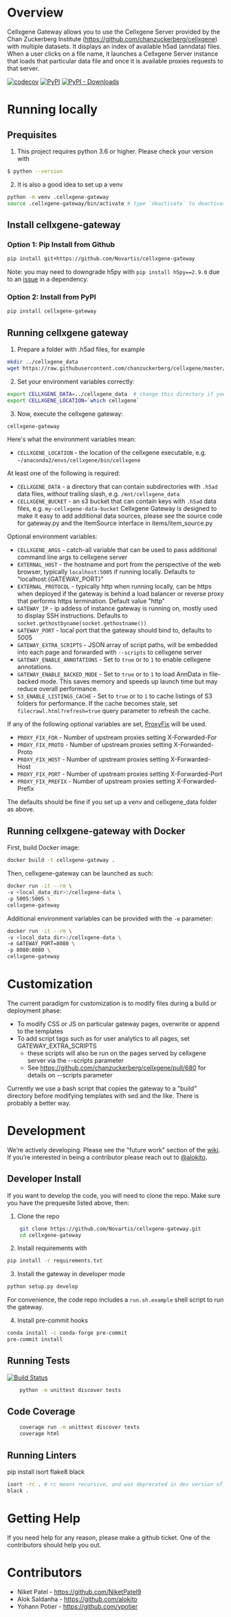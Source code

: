 # Overview

Cellxgene Gateway allows you to use the Cellxgene Server provided by the Chan Zuckerberg Institute (https://github.com/chanzuckerberg/cellxgene) with multiple datasets. It displays an index of available h5ad (anndata) files. When a user clicks on a file name, it launches a Cellxgene Server instance that loads that particular data file and once it is available  proxies requests to that server.

[![codecov](https://codecov.io/gh/Novartis/cellxgene-gateway/branch/master/graph/badge.svg?token=ndEFSzRKJn)](https://codecov.io/gh/Novartis/cellxgene-gateway) [![PyPI](https://img.shields.io/pypi/v/cellxgene-gateway)](https://pypi.org/project/cellxgene-gateway/) [![PyPI - Downloads](https://img.shields.io/pypi/dm/cellxgene-gateway)](https://pypistats.org/packages/cellxgene-gateway)

# Running locally

## Prequisites

1. This project requires python 3.6 or higher. Please check your version with

```bash
$ python --version
```

2. It is also a good idea to set up a venv

```bash
python -m venv .cellxgene-gateway
source .cellxgene-gateway/bin/activate # type `deactivate` to deactivate the venv
```

## Install cellxgene-gateway

### Option 1: Pip Install from Github

```bash
pip install git+https://github.com/Novartis/cellxgene-gateway
```
Note: you may need to downgrade h5py with `pip install h5py==2.9.0` due to an [issue](https://github.com/theislab/scanpy/issues/832) in a dependency.
### Option 2: Install from PyPI

```bash
pip install cellxgene-gateway
```

## Running cellxgene gateway

1. Prepare a folder with .h5ad files, for example

```bash
mkdir ../cellxgene_data
wget https://raw.githubusercontent.com/chanzuckerberg/cellxgene/master/example-dataset/pbmc3k.h5ad -O ../cellxgene_data/pbmc3k.h5ad
```


2. Set your environment variables correctly:

```bash
export CELLXGENE_DATA=../cellxgene_data  # change this directory if you put data in a different place.
export CELLXGENE_LOCATION=`which cellxgene`
```

3. Now, execute the cellxgene gateway:

```bash
cellxgene-gateway
```

Here's what the environment variables mean:

* `CELLXGENE_LOCATION` - the location of the cellxgene executable, e.g. `~/anaconda2/envs/cellxgene/bin/cellxgene`

At least one of the following is required:
* `CELLXGENE_DATA` - a directory that can contain subdirectories with `.h5ad` data files, *without* trailing slash, e.g. `/mnt/cellxgene_data`
* `CELLXGENE_BUCKET` - an s3 bucket that can contain keys with `.h5ad` data files, e.g. `my-cellxgene-data-bucket`
Cellxgene Gateway is designed to make it easy to add additional data sources, please see the source code for gateway.py and the ItemSource interface in items/item_source.py

Optional environment variables:
* `CELLXGENE_ARGS` - catch-all variable that can be used to pass additional command line args to cellxgene server
* `EXTERNAL_HOST` - the hostname and port from the perspective of the web browser, typically `localhost:5005` if running locally. Defaults to "localhost:{GATEWAY_PORT}"
* `EXTERNAL_PROTOCOL` - typically http when running locally, can be https when deployed if the gateway is behind a load balancer or reverse proxy that performs https termination. Default value "http"
* `GATEWAY_IP` - ip addess of instance gateway is running on, mostly used to display SSH instructions. Defaults to `socket.gethostbyname(socket.gethostname())`
* `GATEWAY_PORT` - local port that the gateway should bind to, defaults to 5005
* `GATEWAY_EXTRA_SCRIPTS` - JSON array of script paths, will be embedded into each page and forwarded with `--scripts` to cellxgene server
* `GATEWAY_ENABLE_ANNOTATIONS` - Set to `true` or to `1` to enable cellxgene annotations. 
* `GATEWAY_ENABLE_BACKED_MODE` - Set to `true` or to `1` to load AnnData in file-backed mode. This saves memory and speeds up launch time but may reduce overall performance.
* `S3_ENABLE_LISTINGS_CACHE` - Set to `true` or to `1` to cache listings of S3 folders for performance. If the cache becomes stale, set `filecrawl.html?refresh=true` query parameter to refresh the cache.

If any of the following optional variables are set, [ProxyFix](https://werkzeug.palletsprojects.com/en/1.0.x/middleware/proxy_fix/) will be used.
* `PROXY_FIX_FOR` - Number of upstream proxies setting X-Forwarded-For
* `PROXY_FIX_PROTO` - Number of upstream proxies setting X-Forwarded-Proto
* `PROXY_FIX_HOST` - Number of upstream proxies setting X-Forwarded-Host
* `PROXY_FIX_PORT` - Number of upstream proxies setting X-Forwarded-Port
* `PROXY_FIX_PREFIX` - Number of upstream proxies setting X-Forwarded-Prefix

The defaults should be fine if you set up a venv and cellxgene_data folder as above.

## Running cellxgene-gateway with Docker

First, build Docker image:

```bash
docker build -t cellxgene-gateway .
```

Then, cellxgene-gateway can be launched as such:

```bash
docker run -it --rm \
-v <local_data_dir>:/cellxgene-data \
-p 5005:5005 \
cellxgene-gateway
```

Additional environment variables can be provided with the `-e` parameter:

```bash
docker run -it --rm \
-v <local_data_dir>:/cellxgene-data \
-e GATEWAY_PORT=8080 \
-p 8080:8080 \
cellxgene-gateway
```

# Customization

The current paradigm for customization is to modify files during a build or deployment phase:

* To modify CSS or JS on particular gateway pages, overwrite or append to the templates
* To add script tags such as for user analytics to all pages, set GATEWAY_EXTRA_SCRIPTS
  * these scripts will also be run on the pages served by cellxgene server via the --scripts parameter
  * See https://github.com/chanzuckerberg/cellxgene/pull/680 for details on --scripts parameter

Currently we use a bash script that copies the gateway to a "build" directory before modifying templates with sed and the like. There is probably a better way.

# Development

We’re actively developing.  Please see the "future work" section of the [wiki](https://github.com/Novartis/cellxgene-gateway/wiki#future-work). If you’re interested in being a contributor please reach out to [@alokito](https://github.com/alokito).

## Developer Install

If you want to develop the code, you will need to clone the repo. Make sure you have the prequesite listed above, then:

1. Clone the repo

```bash
    git clone https://github.com/Novartis/cellxgene-gateway.git
    cd cellxgene-gateway
```

2. Install requirements with

```bash
pip install -r requirements.txt
```

3. Install the gateway in developer mode

```bash
python setup.py develop
```

For convenience, the code repo includes a `run.sh.example` shell script to run the gateway.

4. Install pre-commit hooks

```bash
conda install -c conda-forge pre-commit
pre-commit install
```


## Running Tests

[![Build Status](https://travis-ci.org/Novartis/cellxgene-gateway.svg?branch=master)](https://travis-ci.org/Novartis/cellxgene-gateway)

```bash
    python -m unittest discover tests
```

## Code Coverage
```bash
    coverage run -m unittest discover tests
    coverage html
```

## Running Linters

pip install isort flake8 black

```bash
isort -rc . # rc means recursive, and was deprecated in dev version of isort
black .
```

# Getting Help

If you need help for any reason, please make a github ticket. One of the contributors should help you out.

# Contributors

* Niket Patel - https://github.com/NiketPatel9
* Alok Saldanha - https://github.com/alokito
* Yohann Potier - https://github.com/ypotier
